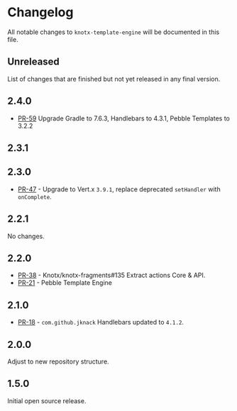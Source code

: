 # Changelog
All notable changes to `knotx-template-engine` will be documented in this file.

## Unreleased
List of changes that are finished but not yet released in any final version.
                
## 2.4.0
- [PR-59](https://github.com/Knotx/knotx-template-engine/pull/59) Upgrade Gradle to 7.6.3, Handlebars to 4.3.1, Pebble Templates to 3.2.2

## 2.3.1
                
## 2.3.0
- [PR-47](https://github.com/Knotx/knotx-template-engine/pull/47) - Upgrade to Vert.x `3.9.1`, replace deprecated `setHandler` with `onComplete`.
     
## 2.2.1
No changes.
                
## 2.2.0
- [PR-38](https://github.com/Knotx/knotx-template-engine/pull/38) - Knotx/knotx-fragments#135 Extract actions Core & API.
- [PR-21](https://github.com/Knotx/knotx-template-engine/pull/21) - Pebble Template Engine

## 2.1.0
- [PR-18](https://github.com/Knotx/knotx-template-engine/pull/18) - `com.github.jknack` Handlebars updated to `4.1.2`.

## 2.0.0
Adjust to new repository structure.

## 1.5.0
Initial open source release.
